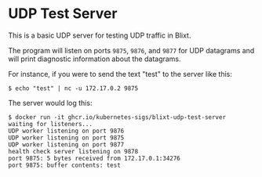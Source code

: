 # UDP Test Server

This is a basic UDP server for testing UDP traffic in Blixt.

The program will listen on ports `9875`, `9876`, and `9877` for UDP datagrams
and will print diagnostic information about the datagrams.

For instance, if you were to send the text "test" to the server like this:

```console
$ echo "test" | nc -u 172.17.0.2 9875
```

The server would log this:

```console
$ docker run -it ghcr.io/kubernetes-sigs/blixt-udp-test-server
waiting for listeners...
UDP worker listening on port 9876
UDP worker listening on port 9875
UDP worker listening on port 9877
health check server listening on 9878
port 9875: 5 bytes received from 172.17.0.1:34276
port 9875: buffer contents: test
```
